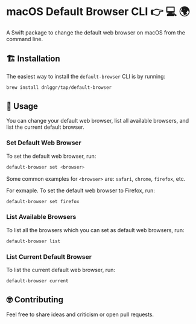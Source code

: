 # macOS Default Browser CLI 👉 💻 🌍

A Swift package to change the default web browser on macOS from the command line.

## 🏗 Installation

The easiest way to install the `default-browser` CLI is by running:

``` bash
brew install dnlggr/tap/default-browser
```

## 🚀 Usage

You can change your default web browser, list all available browsers, and list the current default browser.

### Set Default Web Browser

To set the default web browser, run:

``` bash
default-browser set <browser>
```

Some common examples for `<browser>` are: `safari`, `chrome`, `firefox`, etc.

For exmaple. To set the default web browser to Firefox, run:

``` bash
default-browser set firefox
```

### List Available Browsers

To list all the browsers which you can set as default web browsers, run:

``` bash
default-browser list
```

### List Current Default Browser

To list the current default web browser, run:

``` bash
default-browser current
```

## 🤓 Contributing

Feel free to share ideas and criticism or open pull requests.
